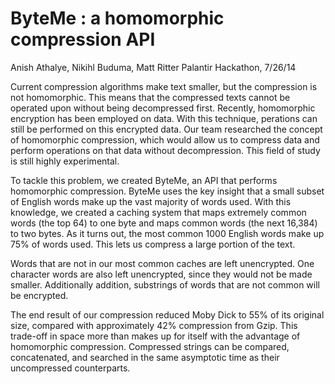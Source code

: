 ByteMe : a homomorphic compression API
======
Anish Athalye, Nikihl Buduma, Matt Ritter
Palantir Hackathon, 7/26/14

Current compression algorithms make text smaller, but the compression is not homomorphic.  This means that the compressed texts cannot be operated upon without being decompressed first. Recently, homomorphic encryption has been employed on data. With this technique, perations can still be performed on this encrypted data. Our team researched the concept of homomorphic compression, which would allow us to compress data and perform operations on that data without decompression. This field of study is still highly experimental.

To tackle this problem, we created ByteMe, an API that performs homomorphic compression. ByteMe uses the key insight that a small subset of English words make up the vast majority of words used. With this knowledge, we created a caching system that maps extremely common words (the top 64) to one byte and maps common words (the next 16,384) to two bytes. As it turns out, the most common 1000 English words make up 75% of words used. This lets us compress a large portion of the text.

Words that are not in our most common caches are left unencrypted. One character words are also left unencrypted, since they would not be made smaller. Additionally addition, substrings of words that are not common will be encrypted.

The end result of our compression reduced Moby Dick to 55% of its original size, compared with approximately 42% compression from Gzip. This trade-off in space more than makes up for itself with the advantage of homomorphic compression. Compressed strings can be compared, concatenated, and searched in the same asymptotic time as their uncompressed counterparts.
